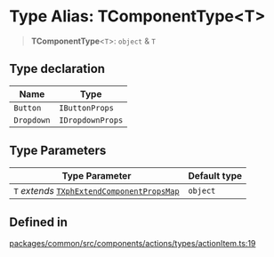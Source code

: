 # Type Alias: TComponentType\<T\>

> **TComponentType**\<`T`\>: `object` & `T`

## Type declaration

| Name | Type |
| ------ | ------ |
| `Button` | `IButtonProps` |
| `Dropdown` | `IDropdownProps` |

## Type Parameters

| Type Parameter | Default type |
| ------ | ------ |
| `T` *extends* [`TXphExtendComponentPropsMap`](TXphExtendComponentPropsMap.md) | `object` |

## Defined in

[packages/common/src/components/actions/types/actionItem.ts:19](https://github.com/XiaoPiHong/xph-crud/blob/59cbdd4fcff26bcc88bce5e7c4ad2ae9fa840045/packages/common/src/components/actions/types/actionItem.ts#L19)
